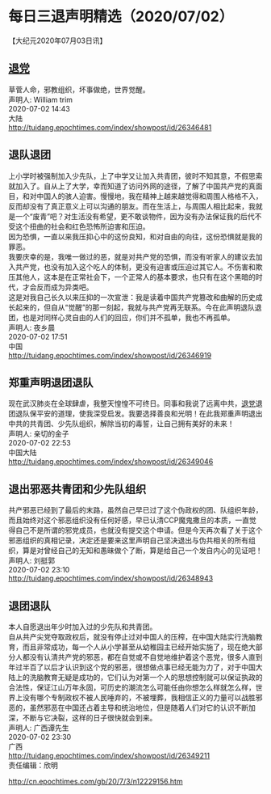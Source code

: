# 每日三退声明精选（2020/07/02）
  
  
【大纪元2020年07月03日讯】  
## <a href="http://cn.epochtimes.com/gb/tag/%E9%80%80%E5%85%9A.html">退党</a>  
草菅人命，邪教组织，坏事做绝，世界觉醒。  
声明人: William trim  
2020-07-02 14:43  
大陆  
http://tuidang.epochtimes.com/index/showpost/id/26346481  
## 退队退团  
上小学时被强制加入少先队，上了中学又让加入共青团，彼时不知其意，不假思索就加入了。自从上了大学，幸而知道了访问外网的途径，了解了中国共产党的真面目，和对中国人的骇人迫害。慢慢地，我在精神上越来越觉得和周围人格格不入，反而却没有了真正意义上可以沟通的朋友。而在生活上，与周围人相比起来，我就是一个“废青”吧？对生活没有希望，更不敢谈物件，因为没有办法保证我的后代不受这个扭曲的社会和红色恐怖所迫害和压迫。  
因为恐惧，一直以来我压抑心中的这份良知，和对自由的向往，这份恐惧就是我的罪恶。  
我要庆幸的是，我唯一做过的恶，就是对共产党的恐惧，而没有听家人的建议去加入共产党，也没有加入这个吃人的体制，更没有迫害或压迫过其它人。不伤害和欺压其他人，这本是在正常社会下，一个正常人的基本要求，也只有在这个黑暗的时代，才会反而成为异类吧。  
这是对我自己长久以来压抑的一次宣泄：我是读着中国共产党篡改和曲解的历史成长起来的，但自从“觉醒”的那一刻起，我就与共产党再无联系。今在此声明退队退团，也是对同样心灵自由的人们的回应，你们并不孤单，我也不再孤单。  
声明人: 夜乡晨  
2020-07-02 17:51  
中国  
http://tuidang.epochtimes.com/index/showpost/id/26346919  
## 郑重声明退团退队  
现在武汉肺炎在全球肆虐，我整天惶惶不可终日。同事和我说了远离中共，<a href="http://cn.epochtimes.com/gb/tag/%E9%80%80%E5%85%9A.html">退党</a>退团退队保平安的道理，使我深受启发。我要选择善良和光明！在此我郑重声明退出中共的共青团、少先队组织，解除当初的毒誓，让自己拥有美好的未来！  
声明人: 亲切的金子  
2020-07-02 22:53  
中国大陆  
http://tuidang.epochtimes.com/index/showpost/id/26349046  
## 退出邪恶共青团和少先队组织  
共产邪恶已经到了最后的末路，虽然自己早已过了这个伪政权的团、队组织年龄，而且始终对这个邪恶组织没有任何好感，早已认清CCP魔鬼撒旦的本质，一直觉得自己不是所谓的邪党成员，也就没有提交这个申请。但是今天再次看了关于这个邪恶组织的真相记录，决定还是要来这里声明自己坚决退出与伪共相关的所有组织，算是对曾经自己的无知和愚昧做个了断，算是给自己一个发自内心的见证吧！  
声明人: 刘挺郭  
2020-07-02 23:10  
http://tuidang.epochtimes.com/index/showpost/id/26348943  
## 退团退队  
本人自愿退出年少时加入过的少先队和共青团。  
自从共产尖党夺取政权后，就没有停止过对中国人的压榨，在中国大陆实行洗脑教育，而且非常成功，每一个人从小学甚至从幼稚园主已经开始实施了，现在绝大部分人都没有认清共产党的邪恶，都在自觉或不自觉地维护着这个恶党，很多人直到年过半百了以后才认识到这个党的邪恶，很想做点事已经无能为力了，对于中国大陆上的洗脑教育无疑是成功的，它们认为对第一个人的思想控制就可以保证执政的合法性，保证江山万年永固，可历史的潮流怎么可能任由你想怎么样就怎么样，世界上没有哪个专制政权不被人民唾弃的，不被埋葬，我相信正义的力量可以战胜邪恶的，虽然邪恶在中国还占着主导和统治地位，但是随着人们对它的认识不断加深，不断与它决裂，这样的日子很快就会到来。  
声明人: 广西谭先生  
2020-07-02 23:30  
广西  
http://tuidang.epochtimes.com/index/showpost/id/26349211  
责任编辑：欣明  
  
  
  
http://cn.epochtimes.com/gb/20/7/3/n12229156.htm
